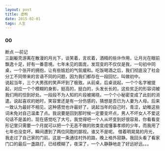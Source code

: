 ```yaml
---
layout: post  
title: 虚构  
date: 2015-02-01  
tags: 人生  
---
```

### 00
断点                                                            —前记   
三副躯壳游离在散漫的月光下，谈笑着，言欢着，酒精的些许作用，让月光在眼前飘逸十足，好有一番意境。七年未见的面庞，发现变的不仅仅是我，一句初中同桌，一个张开的拥抱，让有些尴尬的气氛缓和。吃饭喝酒之后，我们彻底没了社会分工不同带来的言语不同的问题，因为我们都存在一段回忆，叫做初中。  
说起当年，三个大男孩的笑声坏到了极致。从前桌，后桌说起，一个个名字被提起，对应一个个模糊的身影，挺高的，挺白的，头发长长的，这些贫乏的形容词被我们用的恰到好处。一段段不为人知的片段被揭晓，一个个小秘密变成了此刻的消遣。说起喜欢的她时，笑容里还是有一分伤感的，猜想是否已为人妻为人母。后来一致认为最好不相见，这种感觉也许最好了。说起当年的自己时，青涩，幼稚这些词未免对自己温柔了点。我说要是回到那时候一定要变坏点，男人不坏女人不爱这句话不是盖的，现在感觉吃了大亏。我觉得吧一个人从坏变到好很容易，你看看变形记里只需要一个月就可以把一个无恶不做的败类变成懂事孝顺的少年，而我用了七年也没变坏。瞬间遭到了两位同胞的鄙视。谁又不是呢。
借着明晃晃的月光，我走过了自己家的门前。这是一条通往村外的路，晚上格外寂静。我回头看了看家门口的最后一盏路灯，已经模糊了，夜深了，一个人静静地走了好远好远。。。